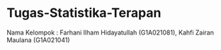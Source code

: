 # Tugas-Statistika-Terapan
Nama Kelompok : Farhani Ilham Hidayatullah (G1A021081), Kahfi Zairan Maulana (G1A021041)
